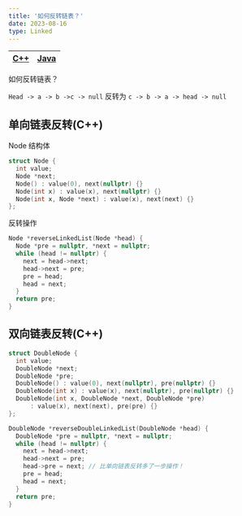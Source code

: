 ```yaml
---
title: '如何反转链表？'
date: 2023-08-16
type: Linked
---
```


| [C++](https://github.com/ZhengKe996/DS/blob/main/src/linked/linked.cpp) | [Java](https://github.com/ZhengKe996/DS/blob/main/src/linked/linked.java) |
| :---------------------------------------------------------------------: | :-----------------------------------------------------------------------: |

如何反转链表？

`Head -> a -> b ->c -> null` 反转为 `c -> b -> a -> head -> null`

## 单向链表反转(C++)

Node 结构体

```c++
struct Node {
  int value;
  Node *next;
  Node() : value(0), next(nullptr) {}
  Node(int x) : value(x), next(nullptr) {}
  Node(int x, Node *next) : value(x), next(next) {}
};

```

反转操作

```c++
Node *reverseLinkedList(Node *head) {
  Node *pre = nullptr, *next = nullptr;
  while (head != nullptr) {
    next = head->next;
    head->next = pre;
    pre = head;
    head = next;
  }
  return pre;
}
```

## 双向链表反转(C++)

```c++
struct DoubleNode {
  int value;
  DoubleNode *next;
  DoubleNode *pre;
  DoubleNode() : value(0), next(nullptr), pre(nullptr) {}
  DoubleNode(int x) : value(x), next(nullptr), pre(nullptr) {}
  DoubleNode(int x, DoubleNode *next, DoubleNode *pre)
      : value(x), next(next), pre(pre) {}
};

DoubleNode *reverseDoubleLinkedList(DoubleNode *head) {
  DoubleNode *pre = nullptr, *next = nullptr;
  while (head != nullptr) {
    next = head->next;
    head->next = pre;
    head->pre = next; // 比单向链表反转多了一步操作！
    pre = head;
    head = next;
  }
  return pre;
}
```
